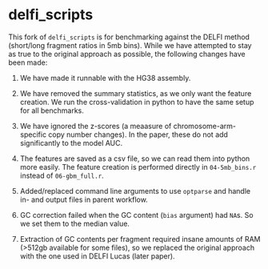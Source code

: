 
<!-- README.md is generated from README.Rmd. Please edit that file -->

# delfi_scripts

This fork of `delfi_scripts` is for benchmarking against the DELFI
method (short/long fragment ratios in 5mb bins). While we have attempted
to stay as true to the original approach as possible, the following
changes have been made:

1)  We have made it runnable with the HG38 assembly.

2)  We have removed the summary statistics, as we only want the feature
    creation. We run the cross-validation in python to have the same
    setup for all benchmarks.

3)  We have ignored the z-scores (a meaasure of chromosome-arm-specific
    copy number changes). In the paper, these do not add significantly
    to the model AUC.

4)  The features are saved as a csv file, so we can read them into
    python more easily. The feature creation is performed directly in
    `04-5mb_bins.r` instead of `06-gbm_full.r`.

5)  Added/replaced command line arguments to use `optparse` and handle
    in- and output files in parent workflow.

6)  GC correction failed when the GC content (`bias` argument) had
    `NA`s. So we set them to the median value.

7)  Extraction of GC contents per fragment required insane amounts of
    RAM (\>512gb available for some files), so we replaced the original
    approach with the one used in DELFI Lucas (later paper).
